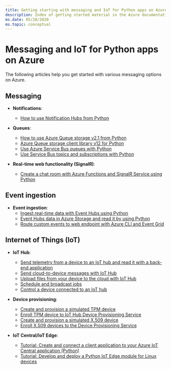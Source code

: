 ```yaml
---
title: Getting starting with messaging and IoT for Python apps on Azure
description: Index of getting started material in the Azure documentation for messaging and IoT for Python apps.
ms.date: 05/28/2020
ms.topic: conceptual
---
```


# Messaging and IoT for Python apps on Azure

The following articles help you get started with various messaging options on Azure.

## Messaging

- **Notifications**:
  - [How to use Notification Hubs from Python](/azure/notification-hubs/notification-hubs-python-push-notification-tutorial)

- **Queues**:
  - [How to use Azure Queue storage v2.1 from Python](/azure/storage/queues/storage-python-how-to-use-queue-storage)
  - [Azure Queue storage client library v12 for Python](/azure/storage/queues/storage-quickstart-queues-python)
  - [Use Azure Service Bus queues with Python](/azure/service-bus-messaging/service-bus-python-how-to-use-queues)
  - [Use Service Bus topics and subscriptions with Python](/azure/service-bus-messaging/service-bus-python-how-to-use-topics-subscriptions)

- **Real-time web functionality (SignalR)**:
  - [Create a chat room with Azure Functions and SignalR Service using Python](/azure/azure-signalr/signalr-quickstart-azure-functions-python)

## Event ingestion

- **Event ingestion**:
  - [Ingest real-time data with Event Hubs using Python](/azure/event-hubs/event-hubs-python)
  - [Event Hubs data in Azure Storage and read it by using Python](/azure/event-hubs/get-started-capture-python-v2)
  - [Route custom events to web endpoint with Azure CLI and Event Grid](/azure/event-grid/custom-event-quickstart)

## Internet of Things (IoT)

- **IoT Hub**:
  - [Send telemetry from a device to an IoT hub and read it with a back-end application](/azure/iot-hub/quickstart-send-telemetry-python)
  - [Send cloud-to-device messages with IoT Hub](/azure/iot-hub/iot-hub-python-python-c2d)
  - [Upload files from your device to the cloud with IoT Hub](/azure/iot-hub/iot-hub-python-python-file-upload)
  - [Schedule and broadcast jobs](/azure/iot-hub/iot-hub-python-python-schedule-jobs)
  - [Control a device connected to an IoT hub](/azure/iot-hub/quickstart-control-device-python)

- **Device provisioning**:
  - [Create and provision a simulated TPM device](/azure/iot-dps/quick-create-simulated-device-tpm-python)
  - [Enroll TPM device to IoT Hub Device Provisioning Service](/azure/iot-dps/quick-enroll-device-tpm-python)
  - [Create and provision a simulated X.509 device](/azure/iot-dps/quick-create-simulated-device-x509-python)
  - [Enroll X.509 devices to the Device Provisioning Service](/azure/iot-dps/quick-enroll-device-x509-python)

- **IoT Central/IoT Edge**:
  - [Tutorial: Create and connect a client application to your Azure IoT Central application (Python)](/azure/iot-central/core/tutorial-connect-device-python)
  - [Tutorial: Develop and deploy a Python IoT Edge module for Linux devices](/azure/iot-edge/tutorial-python-module)
